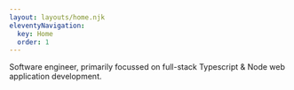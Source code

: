 ```yaml
---
layout: layouts/home.njk
eleventyNavigation:
  key: Home
  order: 1
---
```


Software engineer, primarily focussed on full-stack Typescript & Node web application development.

<!-- 🛠 Building web interfaces at [Stax](https://stax.io)

🎧 Listening to [Future Beats](https://futurebeats.fm)

📸 Make pictures sometimes [here](/photo) -->

<!-- **Previously:**

- [Bureau of Meteorology](https://weather.bom.gov.au/)
- [Belong (by Telstra)](https://www.belong.com.au/)
- [Overcast for macOS (unofficial)](https://github.com/nathanbirrell/overcast-macos)
- [Deloitte Digital](https://www.deloittedigital.com.au/) -->
